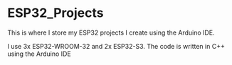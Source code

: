# ESP32_Projects

This is where I store my ESP32 projects I create using the Arduino IDE. 

I use 3x ESP32-WROOM-32 and 2x ESP32-S3. The code is written in C++ using the Arduino IDE
